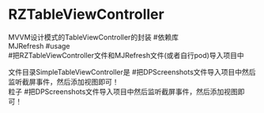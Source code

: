 # RZTableViewController
MVVM设计模式的TableViewController的封装
#依赖库</br>
MJRefresh
#usage</br>
#把RZTableViewController文件和MJRefresh文件(或者自行pod)导入项目中</br>

文件目录SimpleTableViewController是
#把DPScreenshots文件导入项目中然后监听截屏事件，然后添加视图即可！</br>粒子
#把DPScreenshots文件导入项目中然后监听截屏事件，然后添加视图即可！</br>

